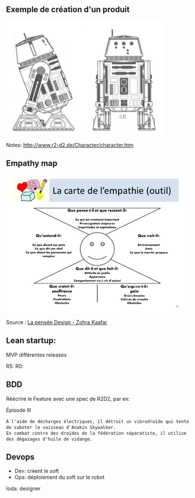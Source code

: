 ## Exemple de création d'un produit

![](resources/r2d2.jpg)

Notes:
http://www.r2-d2.de/Character/character.htm

## Empathy map

![empathy map](/resources/empathy-map.jpg)

Source : [La pensée Design - Zohra Kaafar](http://fr.slideshare.net/zohra473/design-thinking-la-pense-design)



## Lean startup:

MVP différentes releases

R5:
R0:



## BDD

Réécrire le Feature avec une spec de R2D2, par ex:

Épisode III

    À l'aide de décharges électriques, il détruit un vibrodroïde qui tente de saboter le vaisseau d'Anakin Skywalker.
    En combat contre des droïdes de la fédération séparatiste, il utilise des dégazages d'huile de vidange.



## Devops

- Dev: créent le soft
- Ops: déploiement du soft sur le robot

Ioda: designer
